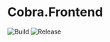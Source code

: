 # Cobra.Frontend

![Build](https://github.com/Nordelta/Cobra.Frontend/workflows/Build/badge.svg)
![Release](https://github.com/Nordelta/Cobra.Frontend/workflows/Release/badge.svg)
